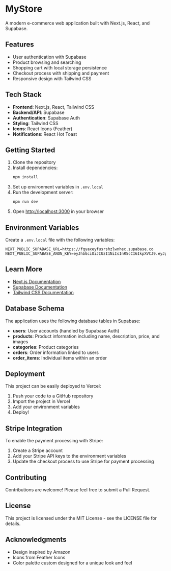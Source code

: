 # MyStore

A modern e-commerce web application built with Next.js, React, and Supabase.

## Features

- User authentication with Supabase
- Product browsing and searching
- Shopping cart with local storage persistence
- Checkout process with shipping and payment
- Responsive design with Tailwind CSS

## Tech Stack

- **Frontend**: Next.js, React, Tailwind CSS
- **Backend/API**: Supabase
- **Authentication**: Supabase Auth
- **Styling**: Tailwind CSS
- **Icons**: React Icons (Feather)
- **Notifications**: React Hot Toast

## Getting Started

1. Clone the repository
2. Install dependencies:
   ```bash
   npm install
   ```
3. Set up environment variables in `.env.local`
4. Run the development server:
   ```bash
   npm run dev
   ```
5. Open [http://localhost:3000](http://localhost:3000) in your browser

## Environment Variables

Create a `.env.local` file with the following variables:
```
NEXT_PUBLIC_SUPABASE_URL=https://fqyaxeyfusrshzlwnhec.supabase.co
NEXT_PUBLIC_SUPABASE_ANON_KEY=eyJhbGciOiJIUzI1NiIsInR5cCI6IkpXVCJ9.eyJpc3MiOiJzdXBhYmFzZSIsInJlZiI6ImZxeWF4ZXlmdXNyc2h6bHduaGVjIiwicm9sZSI6ImFub24iLCJpYXQiOjE3NDQ5ODg4MjUsImV4cCI6MjA2MDU2NDgyNX0.eoBwvbLD6HYOyWIaVXkPXPP7Y3IrxPoZCSPsAQHym04
```

## Learn More

- [Next.js Documentation](https://nextjs.org/docs)
- [Supabase Documentation](https://supabase.io/docs)
- [Tailwind CSS Documentation](https://tailwindcss.com/docs)

## Database Schema

The application uses the following database tables in Supabase:

- **users**: User accounts (handled by Supabase Auth)
- **products**: Product information including name, description, price, and images
- **categories**: Product categories
- **orders**: Order information linked to users
- **order_items**: Individual items within an order

## Deployment

This project can be easily deployed to Vercel:

1. Push your code to a GitHub repository
2. Import the project in Vercel
3. Add your environment variables
4. Deploy!

## Stripe Integration

To enable the payment processing with Stripe:

1. Create a Stripe account
2. Add your Stripe API keys to the environment variables
3. Update the checkout process to use Stripe for payment processing

## Contributing

Contributions are welcome! Please feel free to submit a Pull Request.

## License

This project is licensed under the MIT License - see the LICENSE file for details.

## Acknowledgments

- Design inspired by Amazon
- Icons from Feather Icons
- Color palette custom designed for a unique look and feel 
